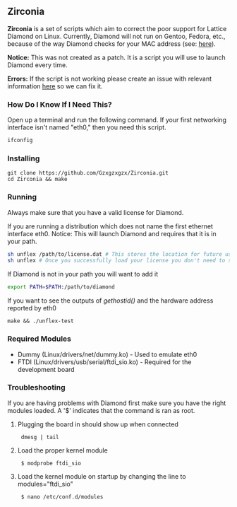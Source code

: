 ## Zirconia
**Zirconia** is a set of scripts which aim to correct the poor support for Lattice Diamond on Linux.
Currently, Diamond will not run on Gentoo, Fedora, etc., because of the way Diamond checks for your MAC address (see: [here](https://github.com/Gzxgzxgzx/ProjectZirconia/blob/master/diamond.strace#L1867)).

**Notice:** This was not created as a patch. It is a script you will use to launch Diamond every time.

**Errors:** If the script is not working please create an issue with relevant information [here](https://github.com/Gzxgzxgzx/Zirconia/issues/new) so we can fix it.

### How Do I Know If I Need This?
Open up a terminal and run the following command. If your first networking interface isn't named "eth0," then you need this script.
``` bash
ifconfig
```

### Installing
    git clone https://github.com/Gzxgzxgzx/Zirconia.git
    cd Zirconia && make
    
### Running
Always make sure that you have a valid license for Diamond.

If you are running a distribution which does not name the first ethernet interface eth0. Notice: This will launch Diamond and requires that it is in your path.

``` bash
sh unflex /path/to/license.dat # This stores the location for future use in LICENSE.unf
sh unflex # Once you successfully load your license you don't need to specify the path anymore
```
If Diamond is not in your path you will want to add it
``` bash
export PATH=$PATH:/path/to/diamond
```
If you want to see the outputs of *gethostid()* and the hardware address reported by eth0

    make && ./unflex-test
### Required Modules
* Dummy (Linux/drivers/net/dummy.ko) - Used to emulate eth0
* FTDI (Linux/drivers/usb/serial/ftdi_sio.ko) - Required for the development board

### Troubleshooting
If you are having problems with Diamond first make sure you have the right modules loaded. A '$' indicates that the command is ran as root.

1. Plugging the board in should show up when connected

        dmesg | tail
2. Load the proper kernel module

        $ modprobe ftdi_sio
3. Load the kernel module on startup by changing the line to modules="ftdi_sio"

        $ nano /etc/conf.d/modules
